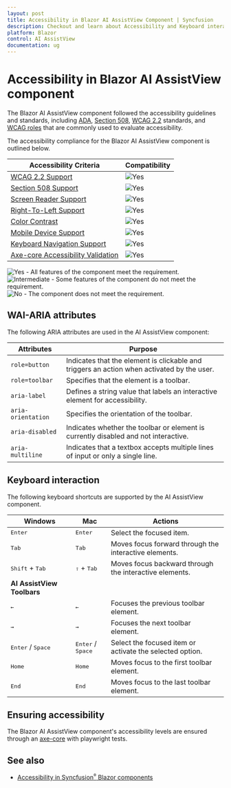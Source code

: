 ```yaml
---
layout: post
title: Accessibility in Blazor AI AssistView Component | Syncfusion
description: Checkout and learn about Accessibility and Keyboard interaction with Blazor AI AssistView component and more details.
platform: Blazor
control: AI AssistView
documentation: ug
---
```


# Accessibility in Blazor AI AssistView component

The Blazor AI AssistView component followed the accessibility guidelines and standards, including [ADA](https://www.ada.gov/), [Section 508](https://www.section508.gov/), [WCAG 2.2](https://www.w3.org/TR/WCAG22/) standards, and [WCAG roles](https://www.w3.org/TR/wai-aria/#roles) that are commonly used to evaluate accessibility.

The accessibility compliance for the Blazor AI AssistView component is outlined below.

| Accessibility Criteria | Compatibility |
| -- | -- |
| [WCAG 2.2 Support](../common/accessibility#accessibility-standards) | <img src="https://cdn.syncfusion.com/content/images/landing-page/yes.png" alt="Yes"> |
| [Section 508 Support](../common/accessibility#accessibility-standards) |<img src="https://cdn.syncfusion.com/content/images/landing-page/yes.png" alt="Yes"> |
| [Screen Reader Support](../common/accessibility#screen-reader-support) | <img src="https://cdn.syncfusion.com/content/images/landing-page/yes.png" alt="Yes"> |
| [Right-To-Left Support](../common/accessibility#right-to-left-support) | <img src="https://cdn.syncfusion.com/content/images/landing-page/yes.png" alt="Yes"> |
| [Color Contrast](../common/accessibility#color-contrast) | <img src="https://cdn.syncfusion.com/content/images/landing-page/yes.png" alt="Yes"> |
| [Mobile Device Support](../common/accessibility#mobile-device-support) | <img src="https://cdn.syncfusion.com/content/images/landing-page/yes.png" alt="Yes"> |
| [Keyboard Navigation Support](../common/accessibility#keyboard-navigation-support) | <img src="https://cdn.syncfusion.com/content/images/landing-page/yes.png" alt="Yes"> |
| [Axe-core Accessibility Validation](../common/accessibility#ensuring-accessibility) | <img src="https://cdn.syncfusion.com/content/images/landing-page/yes.png" alt="Yes"> |

<style>
    .post .post-content img {
        display: inline-block;
        margin: 0.5em 0;
    }
</style>

<div><img src="https://cdn.syncfusion.com/content/images/documentation/full.png" alt="Yes"> - All features of the component meet the requirement.</div>

<div><img src="https://cdn.syncfusion.com/content/images/documentation/partial.png" alt="Intermediate"> - Some features of the component do not meet the requirement.</div>

<div><img src="https://cdn.syncfusion.com/content/images/documentation/not-supported.png" alt="No"> - The component does not meet the requirement.</div>

## WAI-ARIA attributes

The following ARIA attributes are used in the AI AssistView component:

| Attributes | Purpose |
| ------------ | ----------------------- |
| `role=button` | Indicates that the element is clickable and triggers an action when activated by the user. |
| `role=toolbar` | Specifies that the element is a toolbar. |
| `aria-label` | Defines a string value that labels an interactive element for accessibility. |
| `aria-orientation` | Specifies the orientation of the toolbar. |
| `aria-disabled` | Indicates whether the toolbar or element is currently disabled and not interactive. |
| `aria-multiline` | Indicates that a textbox accepts multiple lines of input or only a single line. |

## Keyboard interaction

The following keyboard shortcuts are supported by the AI AssistView component.

| Windows | Mac | Actions |
| --- | --- | --- |
| <kbd>Enter</kbd> | <kbd>Enter</kbd> | Select the focused item. |
| <kbd>Tab</kbd> | <kbd>Tab</kbd> | Moves focus forward through the interactive elements. |
| <kbd>Shift</kbd> + <kbd>Tab</kbd> | <kbd>⇧</kbd> + <kbd>Tab</kbd> | Moves focus backward through the interactive elements. |
<b>AI AssistView Toolbars</b>|||
| <kbd>←</kbd> | <kbd>←</kbd> | Focuses the previous toolbar element.  |
| <kbd>→</kbd> | <kbd>→</kbd> | Focuses the next toolbar element. |
| <kbd>Enter</kbd> / <kbd>Space</kbd> | <kbd>Enter</kbd> / <kbd>Space</kbd> | Select the focused item or activate the selected option. |
| <kbd>Home</kbd> | <kbd>Home</kbd> | Moves focus to the first toolbar element. |
| <kbd>End</kbd> | <kbd>End</kbd> | Moves focus to the last toolbar element. |

## Ensuring accessibility

The Blazor AI AssistView component's accessibility levels are ensured through an [axe-core](https://www.nuget.org/packages/Deque.AxeCore.Playwright) with playwright tests.

## See also

* [Accessibility in Syncfusion<sup style="font-size:70%">&reg;</sup> Blazor components](https://blazor.syncfusion.com/documentation/common/accessibility)
